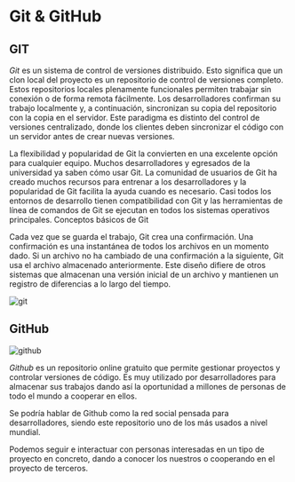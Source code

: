 # Git & GitHub 

## GIT
*Git* es un sistema de control de versiones distribuido. Esto significa que un clon local del proyecto es un repositorio de control de versiones completo. Estos repositorios locales plenamente funcionales permiten trabajar sin conexión o de forma remota fácilmente. Los desarrolladores confirman su trabajo localmente y, a continuación, sincronizan su copia del repositorio con la copia en el servidor. Este paradigma es distinto del control de versiones centralizado, donde los clientes deben sincronizar el código con un servidor antes de crear nuevas versiones.

La flexibilidad y popularidad de Git la convierten en una excelente opción para cualquier equipo. Muchos desarrolladores y egresados de la universidad ya saben cómo usar Git. La comunidad de usuarios de Git ha creado muchos recursos para entrenar a los desarrolladores y la popularidad de Git facilita la ayuda cuando es necesario. Casi todos los entornos de desarrollo tienen compatibilidad con Git y las herramientas de línea de comandos de Git se ejecutan en todos los sistemas operativos principales.
Conceptos básicos de Git

Cada vez que se guarda el trabajo, Git crea una confirmación. Una confirmación es una instantánea de todos los archivos en un momento dado. Si un archivo no ha cambiado de una confirmación a la siguiente, Git usa el archivo almacenado anteriormente. Este diseño difiere de otros sistemas que almacenan una versión inicial de un archivo y mantienen un registro de diferencias a lo largo del tiempo.


![git](https://vabadus.es/images/cache/imagen_nodo/images/articulos/5c9defcb754f6414402358.png)

## GitHub 
![github](https://www.trecebits.com/wp-content/uploads/2019/11/GITHUB.jpg)

*Github* es un repositorio online gratuito que permite gestionar proyectos y controlar versiones de código. Es muy utilizado por desarrolladores para almacenar sus trabajos dando así la oportunidad a millones de personas de todo el mundo a cooperar en ellos.

Se podría hablar de Github como la red social pensada para desarrolladores, siendo este repositorio uno de los más usados a nivel mundial.

Podemos seguir e interactuar con personas interesadas en un tipo de proyecto en concreto, dando a conocer los nuestros o cooperando en el proyecto de terceros.